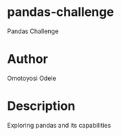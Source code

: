 # pandas-challenge
Pandas Challenge

# Author
Omotoyosi Odele

# Description
Exploring pandas and its capabilities
